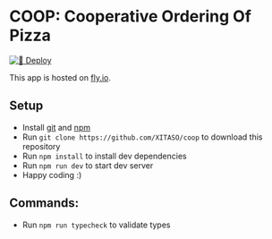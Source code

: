 # COOP: Cooperative Ordering Of Pizza

[![🚀 Deploy](https://github.com/XITASO/coop/actions/workflows/deploy.yml/badge.svg)](https://github.com/XITASO/coop/actions/workflows/deploy.yml)

This app is hosted on [fly.io](https://coop-erl.fly.dev/).

## Setup

* Install [git](https://git-scm.com/) and [npm](https://nodejs.org/)
* Run `git clone https://github.com/XITASO/coop` to download this repository
* Run `npm install` to install dev dependencies
* Run `npm run dev` to start dev server
* Happy coding :)

## Commands:

* Run `npm run typecheck` to validate types